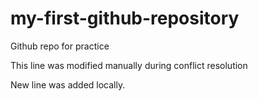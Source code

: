 # my-first-github-repository
Github repo for practice

This line was modified manually during conflict resolution

New line was added locally.
